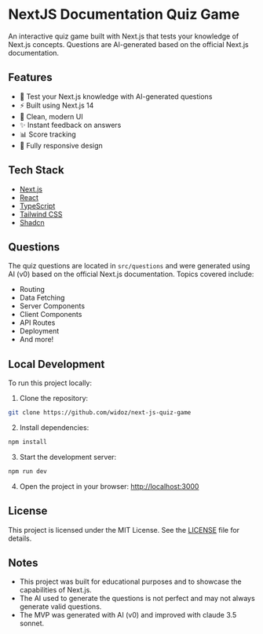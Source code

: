# NextJS Documentation Quiz Game

An interactive quiz game built with Next.js that tests your knowledge of Next.js concepts. Questions are AI-generated based on the official Next.js documentation.

## Features

-   🎯 Test your Next.js knowledge with AI-generated questions
-   ⚡ Built using Next.js 14
-   🎨 Clean, modern UI
-   ✨ Instant feedback on answers
-   📊 Score tracking
-   📱 Fully responsive design

## Tech Stack

-   [Next.js](https://nextjs.org/)
-   [React](https://reactjs.org/)
-   [TypeScript](https://www.typescriptlang.org/)
-   [Tailwind CSS](https://tailwindcss.com/)
-   [Shadcn](https://ui.shadcn.com/)

## Questions

The quiz questions are located in `src/questions` and were generated using AI (v0) based on the official Next.js documentation. Topics covered include:

-   Routing
-   Data Fetching
-   Server Components
-   Client Components
-   API Routes
-   Deployment
-   And more!

## Local Development

To run this project locally:

1. Clone the repository:

```bash
git clone https://github.com/widoz/next-js-quiz-game
```

2. Install dependencies:

```bash
npm install
```

3. Start the development server:

```bash
npm run dev
```

4. Open the project in your browser: [http://localhost:3000](http://localhost:3000)

## License

This project is licensed under the MIT License. See the [LICENSE](LICENSE) file for details.

## Notes

-   This project was built for educational purposes and to showcase the capabilities of Next.js.
-   The AI used to generate the questions is not perfect and may not always generate valid questions.
-   The MVP was generated with AI (v0) and improved with claude 3.5 sonnet.
